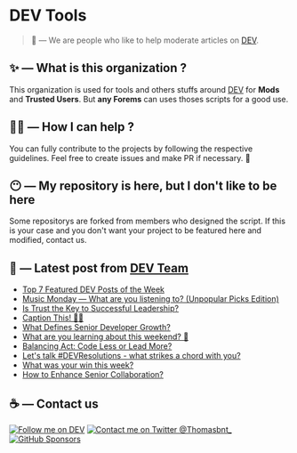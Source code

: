 # DEV Tools

> 🔧 — We are people who like to help moderate articles on [DEV](https://dev.to).

## ✨ — What is this organization ?

This organization is used for tools and others stuffs around [DEV](https://dev.to) for **Mods** and **Trusted Users**. But __any Forems__ can uses thoses scripts for a good use.


## 💪🏼 — How I can help ?

You can fully contribute to the projects by following the respective guidelines. Feel free to create issues and make PR if necessary. 🎉

## 😶 — My repository is here, but I don't like to be here

Some repositorys are forked from members who designed the script. If this is your case and you don't want your project to be featured here and modified, contact us.

## 📝 — Latest post from [DEV Team](https://dev.to/devteam)

<!-- BLOG-POST-LIST:START -->
- [Top 7 Featured DEV Posts of the Week](https://dev.to/devteam/top-7-featured-dev-posts-of-the-week-11k3)
- [Music Monday — What are you listening to? &lpar;Unpopular Picks Edition&rpar;](https://dev.to/devteam/music-monday-what-are-you-listening-to-unpopular-picks-edition-56fp)
- [Is Trust the Key to Successful Leadership?](https://dev.to/devteam/is-trust-the-key-to-successful-leadership-397a)
- [Caption This! 🤔💭](https://dev.to/devteam/caption-this-5e8i)
- [What Defines Senior Developer Growth?](https://dev.to/devteam/what-defines-senior-developer-growth-3mg6)
- [What are you learning about this weekend? 🧠](https://dev.to/devteam/what-are-you-learning-about-this-weekend-1ngh)
- [Balancing Act: Code Less or Lead More?](https://dev.to/devteam/balancing-act-code-less-or-lead-more-4hf4)
- [Let&#39;s talk #DEVResolutions - what strikes a chord with you?](https://dev.to/devteam/lets-talk-devresolutions-what-strikes-a-chord-with-you-21i7)
- [What was your win this week?](https://dev.to/devteam/what-was-your-win-this-week-59pe)
- [How to Enhance Senior Collaboration?](https://dev.to/devteam/how-to-enhance-senior-collaboration-2i7p)
<!-- BLOG-POST-LIST:END -->


## ☕ — Contact us

[![Follow me on DEV](https://img.shields.io/badge/dev.to-%2308090A.svg?&style=for-the-badge&logo=dev.to&logoColor=white&alt=devto)](https://dev.to/thomasbnt)
[![Contact me on Twitter @Thomasbnt_](https://img.shields.io/badge/Contact%20me%20on%20Twitter-%231DA1F2.svg?&style=for-the-badge&logo=twitter&logoColor=white&alt=twitter)](https://twitter.com/messages/1142357270-1142357270?text=Hello,%20I%20contact%20you%20from%20devtotools%20&recipient_id=1142357270) [![GitHub Sponsors](https://img.shields.io/badge/Sponsor%20me-%23EA54AE.svg?&style=for-the-badge&logo=github-sponsors&logoColor=white)](https://github.com/sponsors/thomasbnt)


